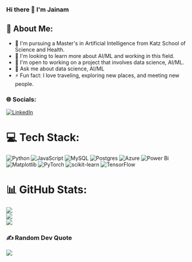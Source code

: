 ### Hi there 👋 I'm Jainam

<!--
**bhansalijainam/bhansalijainam** is a ✨ _special_ ✨ repository because its `README.md` (this file) appears on your GitHub profile.
-->

## 💫 About Me:

- 🔭 I'm pursuing a Master's in Artificial Intelligence from Katz School of Science and Health.
- 🌱 I'm looking to learn more about AI/ML and working in this field.
- 👯 I'm open to working on a project that involves data science, AI/ML.
- 💬  Ask me about data science, AI/ML
- ⚡ Fun fact: I love traveling, exploring new places, and meeting new people.





### 🌐 Socials:
[![LinkedIn](https://img.shields.io/badge/LinkedIn-%230077B5.svg?logo=linkedin&logoColor=white)](https://linkedin.com/in/https://www.linkedin.com/in/jainam-bhansali-467a0b144/) 

# 💻 Tech Stack:
![Python](https://img.shields.io/badge/python-3670A0?style=for-the-badge&logo=python&logoColor=ffdd54) ![JavaScript](https://img.shields.io/badge/javascript-%23323330.svg?style=for-the-badge&logo=javascript&logoColor=%23F7DF1E) ![MySQL](https://img.shields.io/badge/mysql-%2300000f.svg?style=for-the-badge&logo=mysql&logoColor=white) ![Postgres](https://img.shields.io/badge/postgres-%23316192.svg?style=for-the-badge&logo=postgresql&logoColor=white) ![Azure](https://img.shields.io/badge/azure-%230072C6.svg?style=for-the-badge&logo=microsoftazure&logoColor=white) ![Power Bi](https://img.shields.io/badge/power_bi-F2C811?style=for-the-badge&logo=powerbi&logoColor=black) ![Matplotlib](https://img.shields.io/badge/Matplotlib-%23ffffff.svg?style=for-the-badge&logo=Matplotlib&logoColor=black) ![PyTorch](https://img.shields.io/badge/PyTorch-%23EE4C2C.svg?style=for-the-badge&logo=PyTorch&logoColor=white) ![scikit-learn](https://img.shields.io/badge/scikit--learn-%23F7931E.svg?style=for-the-badge&logo=scikit-learn&logoColor=white) ![TensorFlow](https://img.shields.io/badge/TensorFlow-%23FF6F00.svg?style=for-the-badge&logo=TensorFlow&logoColor=white)
# 📊 GitHub Stats:
![](https://github-readme-stats.vercel.app/api?username=jainambhansali&theme=dark&hide_border=false&include_all_commits=false&count_private=false)<br/>
![](https://github-readme-streak-stats.herokuapp.com/?user=jainambhansali&theme=dark&hide_border=false)<br/>
![](https://github-readme-stats.vercel.app/api/top-langs/?username=jainambhansali&theme=dark&hide_border=false&include_all_commits=false&count_private=false&layout=compact)

### ✍️ Random Dev Quote
![](https://quotes-github-readme.vercel.app/api?type=horizontal&theme=gruvbox)


